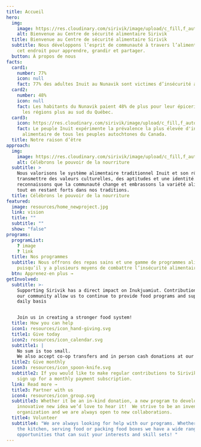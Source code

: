 ```yaml
---
title: Accueil
hero:
  img:
    image: https://res.cloudinary.com/sirivik/image/upload/c_fill,f_auto,g_auto,q_auto,w_auto/v1624595943/home_hero_o5yhda.jpg
    alt: Bienvenue au Centre de sécurité alimentaire Sirivik
  title: Bienvenue au Centre de sécurité alimentaire Sirivik
  subtitle: Nous développons l’esprit de communauté à travers l’alimentation, dans
    cet endroit pour apprendre, grandir et partager.
  button: À propos de nous
facts:
  card1:
    number: 77%
    icon: null
    fact: 77% des adultes Inuit au Nunavik sont victimes d’insécurité alimentaire.
  card2:
    number: 48%
    icon: null
    fact: Les habitants du Nunavik paient 48% de plus pour leur épicerie que dans
      les régions plus au sud du Québec.
  card3:
    icon: https://res.cloudinary.com/sirivik/image/upload/c_fill,f_auto,g_auto,q_auto,w_auto/v1624595951/Icons/icon_globe_ba29q0.svg
    fact: Le peuple Inuit expérimente la prévalence la plus élevée d'insécurité
      alimentaire de tous les peuples autochtones du Canada.
  title: Notre raison d’être
approach:
  img:
    image: https://res.cloudinary.com/sirivik/image/upload/c_fill,f_auto,g_auto,q_auto,w_auto/v1624595942/home_celebratingpowerfood_g2xiwn.jpg
    alt: Célébrons le pouvoir de la nourriture
  subtitle: >
    Nous valorisons le système alimentaire traditionnel Inuit et son rôle de
    transmettre des valeurs culturelles, des aptitudes et une identité. Nous
    reconnaissons que la communauté change et embrassons la variété alimentaire
    tout en restant forts dans nos traditions.
  title: Célébrons le pouvoir de la nourriture
featured:
  image: resources/home_newproject.jpg
  link: vision
  title: ""
  subtitle: ""
  show: "false"
programs:
  programList:
    ? image
    ? link
  title: Nos programmes
  subtitle: Nous offrons des repas sains et une gamme de programmes alimentaires
    puisqu’il y a plusieurs moyens de combattre l’insécurité alimentaire.
  btn: Apprenez-en plus →
getInvolved:
  subtitle: >-
    Supporting Sirivik has a direct impact on Inukjuamiut. Contributions from
    our community allow us to continue to provide food programs and support on a
    daily basis


    Join us in creating a stronger food system!
  title: How you can help
  icon1: resources/icon_hand-giving.svg
  title1: Give today
  icon2: resources/icon_calendar.svg
  subtitle1: |
    No sum is too small.
    We also accept co-op transfers and in person cash donations at our location.
  title2: Give monthly
  icon3: resources/icon_spoon-knife.svg
  subtitle2: If you would like to make regular contributions to Sirivik you can
    sign up for a monthly payment subscription.
  link: Read more →
  title3: Partner with us
  icon4: resources/icon_group.svg
  subtitle3: Whether it be an in-kind donation, a new program to develop or an
    innovative new idea we’d love to hear it!  We strive to be an inventive
    organization and we are always open to new collaborations.
  title4: Volunteer
  subtitle4: "We are always looking for help with our programs. Whether it’s in
    the kitchen, serving food or packing food boxes we have a wide range of
    opportunities that can suit your interests and skill sets! "
---
```

